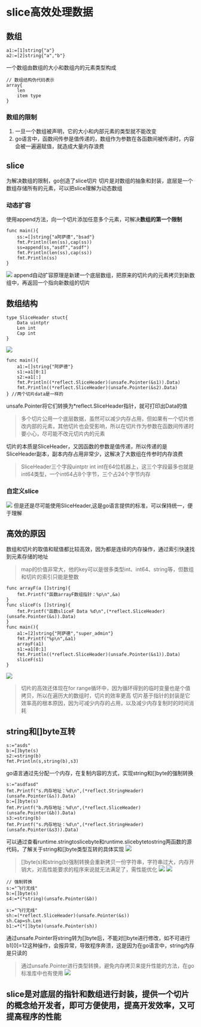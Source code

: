 # slice高效处理数据

## 数组

```golang
a1:=[1]string{"a"}
a2:=[2]string{"a","b"}
```
一个数组由数组的大小和数组内的元素类型构成
```golang
// 数组结构伪代码表示
array{
	len
	item type
}
```
### 数组的限制
1. 一旦一个数组被声明，它的大小和内部元素的类型就不能改变
2. go语言中，函数间传参是值传递的，数组作为参数在各函数间被传递时，内容会被一遍遍赋值，就造成大量内存浪费

## slice
为解决数组的限制，go创造了slice切片
切片是对数组的抽象和封装，底层是一个数组存储所有的元素，可以把slice理解为动态数组
### 动态扩容
使用append方法，向一个切片添加任意多个元素，可解决**数组的第一个限制**
```golang
func main(){
	ss:=[]string{"a阿萨德","bsad"}
	fmt.Println(len(ss),cap(ss))
	ss=append(ss,"asdf","asdf")
	fmt.Println(len(ss),cap(ss))
	fmt.Println(ss)
}
```
![](img/速通_17_slice如何高效处理数据0.png)
append自动扩容原理是新建一个底层数组，把原来的切片内的元素拷贝到新数组中，再返回一个指向新数组的切片
## 数组结构
```golang
type SliceHeader stuct{
	Data uintptr
	Len int
	Cap int
}
```
![](img/速通_17_slice如何高效处理数据1.png)
```golang
func main(){
	a1:=[]string{"阿萨德"}
	s1:=a1[0:1]
	s2:=a1[:]
	fmt.Println((*reflect.SliceHeader)(unsafe.Pointer(&s1)).Data)
	fmt.Println((*reflect.SliceHeader)(unsafe.Pointer(&s2).Data)
} //两个切片data是一样的
```
unsafe.Pointer将它们转换为*reflect.SliceHeader指针，就可打印出Data的值
> 多个切片公用一个底层数据，虽然可以减少内存占用，但如果有一个切片修改内部的元素，其他切片也会受影响，所以在切片作为参数在函数间传递时要小心，尽可能不改元切片内的元素

切片的本质是SliceHeader，又因函数的参数是值传递，所以传递的是SliceHeader副本，副本内存占用非常少，这解决了大数组在传参时内存浪费
> SliceHeader三个字段uintptr int int在64位机器上，这三个字段最多也就是int64类型，一个int64占8个字节，三个占24个字节内存
### 自定义slice
![](img/速通_17_slice如何高效处理数据2.png)
但是还是尽可能使用SliceHeader,这是go语言提供的标准，可以保持统一，便于理解

## 高效的原因
数组和切片的取值和赋值都比较高效，因为都是连续的内存操作，通过索引快速找到元素存储的地址

> map的价值非常大，他的key可以是很多类型int、int64、string等，但数组和切片的索引只能是整数

```golang
func arrayF(a []string){
	fmt.Printf("函数arrayF数组指针：%p\n",&a)
}
func sliceF(s []string){
	fmt.Printf("函数sliceF Data %d\n",(*reflect.SliceHeader)(unsafe.Pointer(&s)).Data)
}
func main(){
	a1:=[2]string{"阿萨德","super_admin"}
	fmt.Printf("%p\n",&a1)
	arrayF(a1)
	s1:=a1[0:1]
	fmt.Println((*reflect.SliceHeader)(unsafe.Pointer(&s1)).Data)
	sliceF(s1)
}
```
![](img/速通_17_slice如何高效处理数据3.png)
> 切片的高效还体现在for range循环中，因为循环得到的临时变量也是个值拷贝，所以在遍历大的数组时，切片的效率更高
> 切片基于指针的封装是它效率高的根本原因，因为可减少内存的占用，以及减少内存复制时的时间消耗
## string和[]byte互转
```golang
s:="asds"
b:=[]byte(s)
s2:=string(b)
fmt.Println(s,string(b),s3)
```
go语言通过先分配一个内存，在复制内容的方式，实现string和[]byte的强制转换
```golang
s:="asdfasd"
fmt.Printf("s.内存地址：%d\n",(*reflect.StringHeader)(unsafe.Pointer(&s)).Data)
b:=[]byte(s)
fmt.Printf("b.内存地址：%d\n",(*reflect.SliceHeader)(unsafe.Pointer(&b)).Data)
s3:=string(b)
fmt.Printf("s.内存地址：%d\n",(*reflect.StringHeader)(unsafe.Pointer(&s3)).Data)
```
可以通过查看runtime.stringtoslicebyte和runtime.slicebytetostring两函数的源代码，了解关于string和[]byte类型互转的具体实现
![](img/速通_17_slice如何高效处理数据4.png)

> []byte(s)和string(b)强制转换会重新拷贝一份字符串，字符串过大，内存开销大，对高性能要求的程序来说就无法满足了，需性能优化
![](img/速通_17_slice如何高效处理数据5.png)
![](img/速通_17_slice如何高效处理数据6.png)
```golang
// 强制转换
s:="飞行无线"
b:=[]byte(s)
s4:=*(*string)(unsafe.Pointer(&b))
```
```golang
s:="飞行无线"
sh:=(*reflect.SliceHeader)(unsafe.Pointer(&s))
sh.Cap=sh.Len
b1:=*(*[]byte)(unsafe.Pointer(sh))
```
通过unsafe.Pointer将string转为[]byte后，不能对[]byte进行修改，如不可进行b1[0]=12这种操作，会报异常，导致程序奔溃，这是因为在go语言中，string内存是只读的
> 通过unsafe.Pointer进行类型转换，避免内存拷贝来提升性能的方法，在go标准库中也有使用
![](img/速通_17_slice如何高效处理数据7.png)

## slice是对底层的指针和数组进行封装，提供一个切片的概念给开发者，即可方便使用，提高开发效率，又可提高程序的性能

